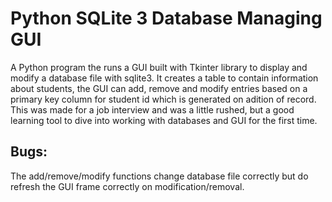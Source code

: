 # Python SQLite 3 Database Managing GUI
A Python program the runs a GUI built with Tkinter library to display and modify a database file with sqlite3. It creates a table 
to contain information about students, the GUI can add, remove and modify entries based on a primary key column for student id which
is generated on adition of record. This was made for a job interview and was a little rushed, but a good learning tool to dive into 
working with databases and GUI for the first time.

## Bugs:
The add/remove/modify functions change database file correctly but do refresh the GUI frame correctly on modification/removal.


